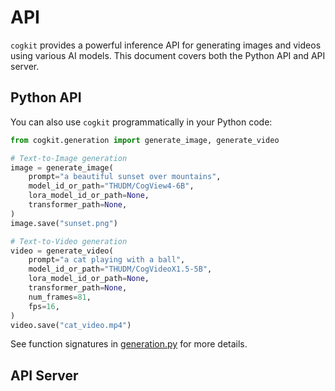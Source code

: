 ---
---

# API

`cogkit` provides a powerful inference API for generating images and videos using various AI models. This document covers both the Python API and API server.

## Python API

You can also use `cogkit` programmatically in your Python code:

```python
from cogkit.generation import generate_image, generate_video

# Text-to-Image generation
image = generate_image(
    prompt="a beautiful sunset over mountains",
    model_id_or_path="THUDM/CogView4-6B",
    lora_model_id_or_path=None,
    transformer_path=None,
)
image.save("sunset.png")

# Text-to-Video generation
video = generate_video(
    prompt="a cat playing with a ball",
    model_id_or_path="THUDM/CogVideoX1.5-5B",
    lora_model_id_or_path=None,
    transformer_path=None,
    num_frames=81,
    fps=16,
)
video.save("cat_video.mp4")
```
<!-- TODO: add examples for i2v -->

<!-- FIXME: correct url -->
See function signatures in [generation.py](...) for more details.

## API Server

<!-- FIXME: add docs for the API server -->

<!-- TODO: add examples -->
